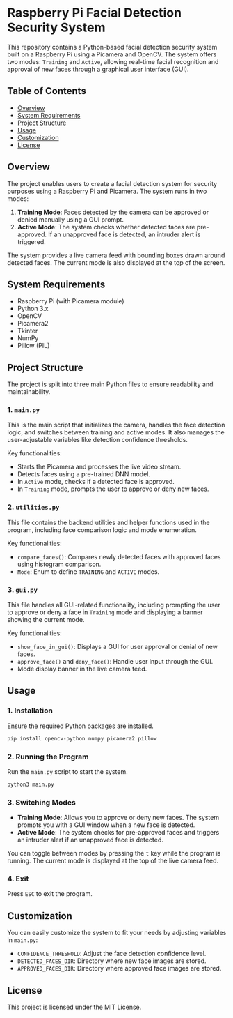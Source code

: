 # Raspberry Pi Facial Detection Security System

This repository contains a Python-based facial detection security system built on a Raspberry Pi using a Picamera and OpenCV. The system offers two modes: `Training` and `Active`, allowing real-time facial recognition and approval of new faces through a graphical user interface (GUI).

## Table of Contents
- [Overview](#overview)
- [System Requirements](#system-requirements)
- [Project Structure](#project-structure)
- [Usage](#usage)
- [Customization](#customization)
- [License](#license)

## Overview

The project enables users to create a facial detection system for security purposes using a Raspberry Pi and Picamera. The system runs in two modes:

1. **Training Mode**: Faces detected by the camera can be approved or denied manually using a GUI prompt.
2. **Active Mode**: The system checks whether detected faces are pre-approved. If an unapproved face is detected, an intruder alert is triggered.

The system provides a live camera feed with bounding boxes drawn around detected faces. The current mode is also displayed at the top of the screen.

## System Requirements
- Raspberry Pi (with Picamera module)
- Python 3.x
- OpenCV
- Picamera2
- Tkinter
- NumPy
- Pillow (PIL)

## Project Structure

The project is split into three main Python files to ensure readability and maintainability.

### 1. `main.py`
This is the main script that initializes the camera, handles the face detection logic, and switches between training and active modes. It also manages the user-adjustable variables like detection confidence thresholds.

Key functionalities:
- Starts the Picamera and processes the live video stream.
- Detects faces using a pre-trained DNN model.
- In `Active` mode, checks if a detected face is approved.
- In `Training` mode, prompts the user to approve or deny new faces.

### 2. `utilities.py`
This file contains the backend utilities and helper functions used in the program, including face comparison logic and mode enumeration.

Key functionalities:
- `compare_faces()`: Compares newly detected faces with approved faces using histogram comparison.
- `Mode`: Enum to define `TRAINING` and `ACTIVE` modes.

### 3. `gui.py`
This file handles all GUI-related functionality, including prompting the user to approve or deny a face in `Training` mode and displaying a banner showing the current mode.

Key functionalities:
- `show_face_in_gui()`: Displays a GUI for user approval or denial of new faces.
- `approve_face()` and `deny_face()`: Handle user input through the GUI.
- Mode display banner in the live camera feed.

## Usage

### 1. Installation

Ensure the required Python packages are installed.

```bash
pip install opencv-python numpy picamera2 pillow
```

### 2. Running the Program

Run the `main.py` script to start the system.

```bash
python3 main.py
```

### 3. Switching Modes

- **Training Mode**: Allows you to approve or deny new faces. The system prompts you with a GUI window when a new face is detected.
- **Active Mode**: The system checks for pre-approved faces and triggers an intruder alert if an unapproved face is detected.

You can toggle between modes by pressing the `t` key while the program is running. The current mode is displayed at the top of the live camera feed.

### 4. Exit

Press `ESC` to exit the program.

## Customization

You can easily customize the system to fit your needs by adjusting variables in `main.py`:

- `CONFIDENCE_THRESHOLD`: Adjust the face detection confidence level.
- `DETECTED_FACES_DIR`: Directory where new face images are stored.
- `APPROVED_FACES_DIR`: Directory where approved face images are stored.

## License

This project is licensed under the MIT License.
